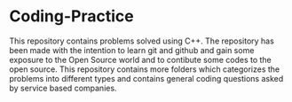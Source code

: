 # Coding-Practice
This repository contains problems solved using C++. The repository has been made with the intention to learn git and github and gain some exposure to the Open Source world and to contibute some codes to the open source. This repository contains more folders which categorizes the problems into different types and contains general coding questions asked by service based companies.
